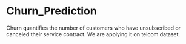 # Churn_Prediction
 Churn quantifies the number of customers who have unsubscribed or canceled their service contract. We are applying it on telcom dataset. 

